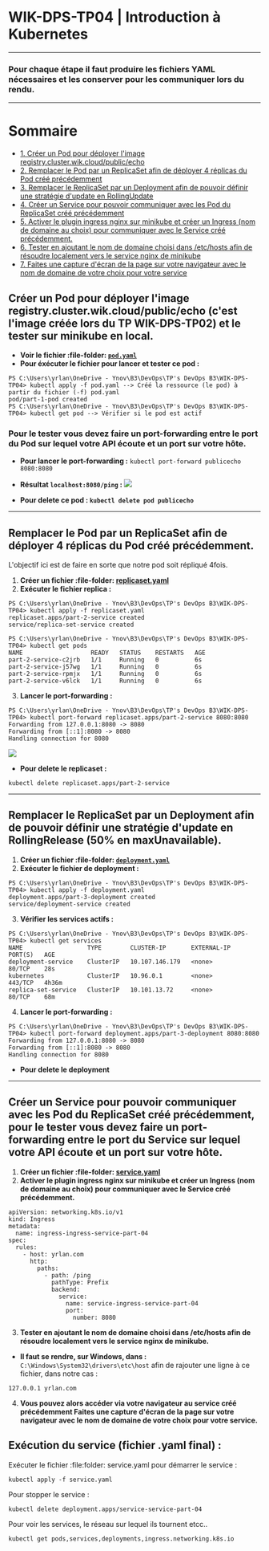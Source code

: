 # WIK-DPS-TP04 | Introduction à Kubernetes
----------------------------------------------
### **Pour chaque étape il faut produire les fichiers YAML nécessaires et les conserver pour les communiquer lors du rendu.**
--------------------------------------------

# Sommaire

- [1. Créer un Pod pour déployer l'image registry.cluster.wik.cloud/public/echo](#1-créer-un-pod-pour-déployer-limage-registryclusterwikcloudpublicecho-cest-limage-créée-lors-du-tp-wik-dps-tp02-et-le-tester-sur-minikube-en-local)
- [2. Remplacer le Pod par un ReplicaSet afin de déployer 4 réplicas du Pod créé précédemment](#2-remplacer-le-pod-par-un-replicaset-afin-de-déployer-4-réplicas-du-pod-créé-précédemment)
- [3. Remplacer le ReplicaSet par un Deployment afin de pouvoir définir une stratégie d'update en RollingUpdate](#3-remplacer-le-replicaset-par-un-deployment-afin-de-pouvoir-définir-une-stratégie-dupdate-en-rollingupdate-50-en-maxunavailable)
- [4. Créer un Service pour pouvoir communiquer avec les Pod du ReplicaSet créé précédemment](#4-créer-un-service-pour-pouvoir-communiquer-avec-les-pod-du-replicaset-créé-précédemment)
- [5. Activer le plugin ingress nginx sur minikube et créer un Ingress (nom de domaine au choix) pour communiquer avec le Service créé précédemment.](#5-activer-le-plugin-ingress-nginx-sur-minikube-et-créer-un-ingress-nom-de-domaine-au-choix-pour-communiquer-avec-le-service-créé-précédemment)
- [6. Tester en ajoutant le nom de domaine choisi dans /etc/hosts afin de résoudre localement vers le service nginx de minikube](#6-tester-en-ajoutant-le-nom-de-domaine-choisi-dans-etchosts-afin-de-résoudre-localement-vers-le-service-nginx-de-minikube)
- [7. Faites une capture d'écran de la page sur votre navigateur avec le nom de domaine de votre choix pour votre service](#7-faites-une-capture-décran-de-la-page-sur-votre-navigateur-avec-le-nom-de-domaine-de-votre-choix-pour-votre-service)

## **Créer un Pod pour déployer l'image registry.cluster.wik.cloud/public/echo (c'est l'image créée lors du TP WIK-DPS-TP02) et le tester sur minikube en local.**
- **Voir le fichier :file-folder: [`pod.yaml`](pod.yaml)**
- **Pour éxécuter le fichier pour lancer et tester ce pod :**
 ```
 PS C:\Users\yrlan\OneDrive - Ynov\B3\DevOps\TP's DevOps B3\WIK-DPS-TP04> kubectl apply -f pod.yaml --> Créé la ressource (le pod) à partir du fichier (-f) pod.yaml
 pod/part-1-pod created
 PS C:\Users\yrlan\OneDrive - Ynov\B3\DevOps\TP's DevOps B3\WIK-DPS-TP04> kubectl get pod --> Vérifier si le pod est actif
 ```
 
### **Pour le tester vous devez faire un port-forwarding entre le port du Pod sur lequel votre API écoute et un port sur votre hôte.**

- **Pour lancer le port-forwarding :** `kubectl port-forward publicecho  8080:8080`
- **Résultat `localhost:8080/ping` :**
![](https://i.imgur.com/kMvLsM6.png)

- **Pour delete ce pod : `kubectl delete pod publicecho`**
----------------------------------------------------
## **Remplacer le Pod par un ReplicaSet afin de déployer 4 réplicas du Pod créé précédemment.**

L'objectif ici est de faire en sorte que notre pod soit répliqué 4fois.

1. **Créer un fichier :file-folder: [replicaset.yaml](replicaset.yaml)**
2. **Exécuter le fichier replica :**
```
PS C:\Users\yrlan\OneDrive - Ynov\B3\DevOps\TP's DevOps B3\WIK-DPS-TP04> kubectl apply -f replicaset.yaml
replicaset.apps/part-2-service created
service/replica-set-service created
```
```
PS C:\Users\yrlan\OneDrive - Ynov\B3\DevOps\TP's DevOps B3\WIK-DPS-TP04> kubectl get pods
NAME                   READY   STATUS    RESTARTS   AGE
part-2-service-c2jrb   1/1     Running   0          6s
part-2-service-j57wg   1/1     Running   0          6s
part-2-service-rpmjx   1/1     Running   0          6s
part-2-service-v6lck   1/1     Running   0          6s
```
3. **Lancer le port-forwarding :**
```
PS C:\Users\yrlan\OneDrive - Ynov\B3\DevOps\TP's DevOps B3\WIK-DPS-TP04> kubectl port-forward replicaset.apps/part-2-service 8080:8080
Forwarding from 127.0.0.1:8080 -> 8080
Forwarding from [::1]:8080 -> 8080
Handling connection for 8080
```


![](https://i.imgur.com/yPl1BPy.png)

- **Pour delete le replicaset :**
```
kubectl delete replicaset.apps/part-2-service
```
----------------------------------------------------
## **Remplacer le ReplicaSet par un Deployment afin de pouvoir définir une stratégie d'update en RollingRelease (50% en maxUnavailable).**
1. **Créer un fichier :file-folder: [`deployment.yaml`](deployment.yaml)**
2. **Exécuter le fichier de deployment :**
```
PS C:\Users\yrlan\OneDrive - Ynov\B3\DevOps\TP's DevOps B3\WIK-DPS-TP04> kubectl apply -f deployment.yaml
deployment.apps/part-3-deployment created
service/deployment-service created
```
3. **Vérifier les services actifs :**
```
PS C:\Users\yrlan\OneDrive - Ynov\B3\DevOps\TP's DevOps B3\WIK-DPS-TP04> kubectl get services
NAME                  TYPE        CLUSTER-IP       EXTERNAL-IP   PORT(S)   AGE
deployment-service    ClusterIP   10.107.146.179   <none>        80/TCP    28s
kubernetes            ClusterIP   10.96.0.1        <none>        443/TCP   4h36m
replica-set-service   ClusterIP   10.101.13.72     <none>        80/TCP    68m
```
4. **Lancer le port-forwarding :**
```
PS C:\Users\yrlan\OneDrive - Ynov\B3\DevOps\TP's DevOps B3\WIK-DPS-TP04> kubectl port-forward deployment.apps/part-3-deployment 8080:8080
Forwarding from 127.0.0.1:8080 -> 8080
Forwarding from [::1]:8080 -> 8080
Handling connection for 8080
```

- **Pour delete le deployment**
----------------------------------------------------
## **Créer un Service pour pouvoir communiquer avec les Pod du ReplicaSet créé précédemment, pour le tester vous devez faire un port-forwarding entre le port du Service sur lequel votre API écoute et un port sur votre hôte.**
1. **Créer un fichier :file-folder: [service.yaml](service.yaml)**
2. **Activer le plugin ingress nginx sur minikube et créer un Ingress (nom de domaine au choix) pour communiquer avec le Service créé précédemment.**

```
apiVersion: networking.k8s.io/v1
kind: Ingress
metadata:
  name: ingress-ingress-service-part-04
spec:
  rules:
    - host: yrlan.com
      http:
        paths:
          - path: /ping
            pathType: Prefix
            backend:
              service:
                name: service-ingress-service-part-04
                port:
                  number: 8080
```

3. **Tester en ajoutant le nom de domaine choisi dans /etc/hosts afin de résoudre localement vers le service nginx de minikube.**

- **Il faut se rendre, sur Windows, dans :**
`C:\Windows\System32\drivers\etc\host`
afin de rajouter une ligne à ce fichier, dans notre cas :
```
127.0.0.1 yrlan.com
```

4. **Vous pouvez alors accéder via votre navigateur au service créé précédemment Faites une capture d'écran de la page sur votre navigateur avec le nom de domaine de votre choix pour votre service.**

## Exécution du service (fichier .yaml final) : 

Exécuter le fichier :file:folder: service.yaml pour démarrer le service :
```
kubectl apply -f service.yaml
```
Pour stopper le service :
```
kubectl delete deployment.apps/service-service-part-04
```

Pour voir les services, le réseau sur lequel ils tournent etcc..
```
kubectl get pods,services,deployments,ingress.networking.k8s.io
```